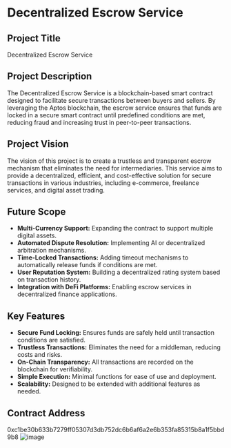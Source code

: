 # Decentralized Escrow Service

## Project Title
Decentralized Escrow Service

## Project Description
The Decentralized Escrow Service is a blockchain-based smart contract designed to facilitate secure transactions between buyers and sellers. By leveraging the Aptos blockchain, the escrow service ensures that funds are locked in a secure smart contract until predefined conditions are met, reducing fraud and increasing trust in peer-to-peer transactions.

## Project Vision
The vision of this project is to create a trustless and transparent escrow mechanism that eliminates the need for intermediaries. This service aims to provide a decentralized, efficient, and cost-effective solution for secure transactions in various industries, including e-commerce, freelance services, and digital asset trading.

## Future Scope
- **Multi-Currency Support:** Expanding the contract to support multiple digital assets.
- **Automated Dispute Resolution:** Implementing AI or decentralized arbitration mechanisms.
- **Time-Locked Transactions:** Adding timeout mechanisms to automatically release funds if conditions are met.
- **User Reputation System:** Building a decentralized rating system based on transaction history.
- **Integration with DeFi Platforms:** Enabling escrow services in decentralized finance applications.

## Key Features
- **Secure Fund Locking:** Ensures funds are safely held until transaction conditions are satisfied.
- **Trustless Transactions:** Eliminates the need for a middleman, reducing costs and risks.
- **On-Chain Transparency:** All transactions are recorded on the blockchain for verifiability.
- **Simple Execution:** Minimal functions for ease of use and deployment.
- **Scalability:** Designed to be extended with additional features as needed.
  
## Contract Address
0xc1be30b633b7279ff05307d3db752dc6b6af6a2e6b353fa85315b8a1f5bbd9b8
![image](https://github.com/user-attachments/assets/187734a9-e89a-437d-93e0-61cddfa1d39b)


